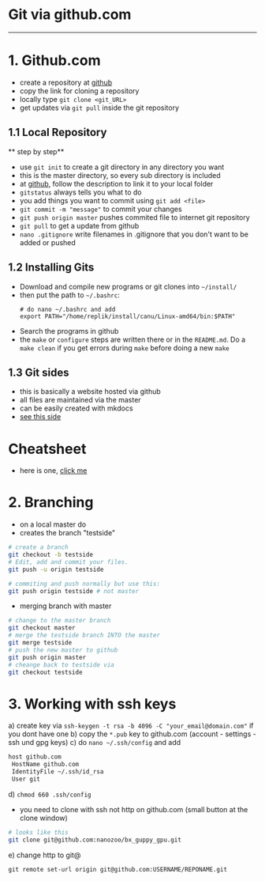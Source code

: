 Git via github.com
===
____

# 1. Github.com
* create a repository at [github](https://github.com/)
* copy the link for cloning a repository
* locally type `git clone <git_URL>`
* get updates via `git pull` inside the git repository

## 1.1 Local Repository

** step by step**

* use `git init` to create a git directory in any directory you want
* this is the master directory, so every sub directory is included
* at [github](https://github.com/), follow the description to link it to your local folder
* `gitstatus` always tells you what to do
* you add things you want to commit using `git add <file>`
* `git commit -m "message"` to commit your changes
* `git push origin master` pushes commited file to internet git repository
* `git pull` to get a update from github
* `nano .gitignore` write filenames in .gitignore that you don't want to be added or pushed

## 1.2 Installing Gits
* Download and compile new programs or git clones into `~/install/`
* then put the path to `~/.bashrc`:
    ```b
    # do nano ~/.bashrc and add
    export PATH="/home/replik/install/canu/Linux-amd64/bin:$PATH"
    ```
*   Search the programs in github
*   the `make` or `configure` steps are written there or in the `README.md`. Do a `make clean` if you get errors during `make` before doing a new `make`

## 1.3 Git sides
* this is basically a website hosted via github
* all files are maintained via the master
* can be easily created with mkdocs
* [see this side](../tools/mkdocs.md)

# Cheatsheet

* here is one, [click me](https://education.github.com/git-cheat-sheet-education.pdf)

# 2. Branching

* on a local master do
* creates the branch "testside"

````bash
# create a branch
git checkout -b testside
# Edit, add and commit your files.
git push -u origin testside

# commiting and push normally but use this:
git push origin testside # not master
````

* merging branch with master

````bash
# change to the master branch
git checkout master
# merge the testside branch INTO the master
git merge testside
# push the new master to github
git push origin master
# cheange back to testside via
git checkout testside
````

# 3. Working with ssh keys

a) create key via `ssh-keygen -t rsa -b 4096 -C "your_email@domain.com"` if you dont have one
b) copy the `*.pub` key to github.com (account - settings - ssh und gpg keys)
c) do `nano ~/.ssh/config` and add
```bash
host github.com
 HostName github.com
 IdentityFile ~/.ssh/id_rsa
 User git
```
d) ``chmod 660 .ssh/config``

* you need to clone with ssh not http on github.com (small button at the clone window)

```bash
# looks like this
git clone git@github.com:nanozoo/bx_guppy_gpu.git
```

e) change http to git@

`git remote set-url origin git@github.com:USERNAME/REPONAME.git`

